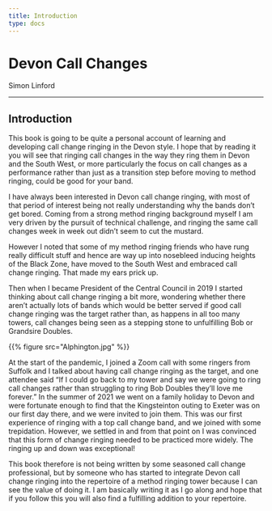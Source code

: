 ```yaml
---
title: Introduction
type: docs
---
```


# Devon Call Changes
Simon Linford

---

## Introduction
This book is going to be quite a personal account of learning and developing call change ringing in the Devon style. I hope that by reading it you will see that ringing call changes in the way they ring them in Devon and the South West, or more particularly the focus on call changes as a performance rather than just as a transition step before moving to method ringing, could be good for your band.

I have always been interested in Devon call change ringing, with most of that period of interest being not really understanding why the bands don’t get bored. Coming from a strong method ringing background myself I am very driven by the pursuit of technical challenge, and ringing the same call changes week in week out didn’t seem to cut the mustard.

However I noted that some of my method ringing friends who have rung really difficult stuff and hence are way up into nosebleed inducing heights of the Black Zone, have moved to the South West and embraced call change ringing. That made my ears prick up.

Then when I became President of the Central Council in 2019 I started thinking about call change ringing a bit more, wondering whether there aren’t actually lots of bands which would be better served if good call change ringing was the target rather than, as happens in all too many towers, call changes being seen as a stepping stone to unfulfilling Bob or Grandsire Doubles.


{{% figure src="Alphington.jpg" %}}

At the start of the pandemic, I joined a Zoom call with some ringers from Suffolk and I talked about having call change ringing as the target, and one attendee said “If I could go back to my tower and say we were going to ring call changes rather than struggling to ring Bob Doubles they’ll love me forever.”
In the summer of 2021 we went on a family holiday to Devon and were fortunate enough to find that the Kingsteinton outing to Exeter was on our first day there, and we were invited to join them. This was our first experience of ringing with a top call change band, and we joined with some trepidation. However, we settled in and from that point on I was convinced that this form of change ringing needed to be practiced more widely. The ringing up and down was exceptional!

This book therefore is not being written by some seasoned call change professional, but by someone who has started to integrate Devon call change ringing into the repertoire of a method ringing tower because I can see the value of doing it. I am basically writing it as I go along and hope that if you follow this you will also find a fulfilling addition to your repertoire.
